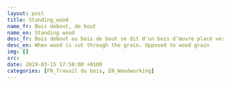 ```yaml
---
layout: post
title: Standing_wood
name_fr: Bois debout, de bout
name_en: Standing wood
desc_fr: Bois debout ou bois de bout se dit d'un bois d’œuvre placé verticalement, dans le sens de son fil (ou des ses fibres). Il s'oppose au bois de fil.
desc_en: When wood is cut through the grain. Opposed to wood grain
img: []
src: 
date: 2019-03-15 17:58:00 +0100
categories: [FR_Travail du bois, EN_Woodworking]
---
```


